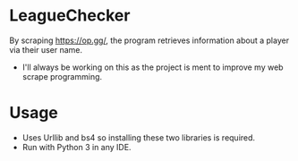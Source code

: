 # LeagueChecker
By scraping https://op.gg/, the program retrieves information about a player via their user name.

- I'll always be working on this as the project is ment to improve my web scrape programming.

# Usage
- Uses Urllib and bs4 so installing these two libraries is required.
- Run with Python 3 in any IDE.
